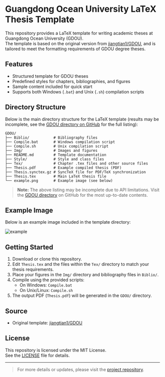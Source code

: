 # Guangdong Ocean University LaTeX Thesis Template

This repository provides a LaTeX template for writing academic theses at Guangdong Ocean University (GDOU).  
The template is based on the original version from [jiangtian1/GDOU](https://github.com/jiangtian1/GDOU/tree/main), and is tailored to meet the formatting requirements of GDOU degree theses.

## Features

- Structured template for GDOU theses
- Predefined styles for chapters, bibliographies, and figures
- Sample content included for quick start
- Supports both Windows (`.bat`) and Unix (`.sh`) compilation scripts

## Directory Structure

Below is the main directory structure for the LaTeX template (results may be incomplete, see the [GDOU directory on GitHub](https://github.com/SQYQianYe/GDOU_Latex_Template/tree/main/GDOU) for the full listing):

```
GDOU/
├── Biblio/           # Bibliography files
├── Compile.bat       # Windows compilation script
├── Compile.sh        # Unix compilation script
├── Img/              # Images and figures
├── README.md         # Template documentation
├── Style/            # Style and class files
├── Tex/              # Chapter .tex files and other source files
├── Thesis.pdf        # Example compiled thesis (PDF)
├── Thesis.synctex.gz # SyncTeX file for PDF/TeX synchronization
├── Thesis.tex        # Main LaTeX thesis file
└── example.png       # Example image (see below)
```

> **Note:** The above listing may be incomplete due to API limitations. Visit the [GDOU directory](https://github.com/SQYQianYe/GDOU_Latex_Template/tree/main/GDOU) on GitHub for the most up-to-date contents.

## Example Image

Below is an example image included in the template directory:

![example](./GDOU/example.png)

## Getting Started

1. Download or clone this repository.
2. Edit `Thesis.tex` and the files within the `Tex/` directory to match your thesis requirements.
3. Place your figures in the `Img/` directory and bibliography files in `Biblio/`.
4. Compile using the provided scripts:
   - On Windows: `Compile.bat`
   - On Unix/Linux: `Compile.sh`
5. The output PDF (`Thesis.pdf`) will be generated in the `GDOU/` directory.

## Source

- Original template: [jiangtian1/GDOU](https://github.com/jiangtian1/GDOU/tree/main)

## License

This repository is licensed under the MIT License.  
See the [LICENSE](./LICENSE) file for details.

---

> For more details or updates, please visit the [project repository](https://github.com/SQYQianYe/GDOU_Latex_Template).
